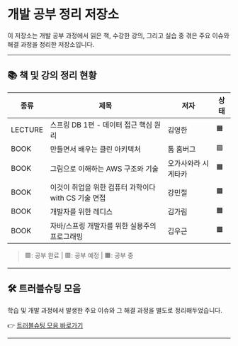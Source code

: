 # 개발 공부 정리 저장소

이 저장소는 개발 공부 과정에서 읽은 책, 수강한 강의, 그리고 실습 중 겪은 주요 이슈와 해결 과정을 정리한 저장소입니다.  

---

## 📚 책 및 강의 정리 현황

| 종류     | 제목                                                         | 저자                        | 상태   |
|----------|--------------------------------------------------------------|-----------------------------|--------|
| LECTURE  | 스프링 DB 1편 - 데이터 접근 핵심 원리                         | 김영한                      | 🟧     |
| BOOK     | 만들면서 배우는 클린 아키텍처                                 | 톰 홈버그                   | 🟩     |
| BOOK     | 그림으로 이해하는 AWS 구조와 기술                            | 오가사와라 시게타카         | 🟧     |
| BOOK     | 이것이 취업을 위한 컴퓨터 과학이다 with CS 기술 면접         | 강민철                      | 🟧     |
| BOOK     | 개발자를 위한 레디스                                         | 김가림                      | 🟧     |
| BOOK     | 자바/스프링 개발자를 위한 실용주의 프로그래밍                  | 김우근                      | 🟧     |

> 🟩: 공부 완료 | 🟥: 공부 예정 | 🟧: 공부 중

---

## 🛠️ 트러블슈팅 모음

학습 및 개발 과정에서 발생한 주요 이슈와 그 해결 과정을 별도로 정리해두었습니다.  

👉 [트러블슈팅 모음 바로가기](./troubleshooting/README.md)

---
